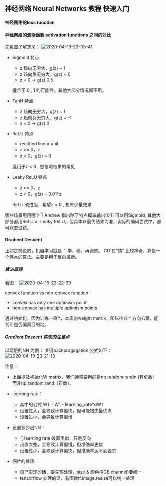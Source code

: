 ## 神经网络 Neural Networks 教程 快速入门

#### 神经网络的loss function

#### 神经网络的激活函数 activation functions 之间的对比 
先看图了解定义：
![2020-04-19-23-05-41](http://img.no1token.com/2020-04-19-23-05-41.png)

 - Sigmoid 特点
     -  z 趋向无穷大，g(z) ~ 1
     -  z 趋向负无穷大，g(z) ~ 0
     -  z = 0 -> g(z) 0.5

    适合于 0 , 1 的可能性。其他大部分情况都不用。

 - TanH 特点
     -  z 趋向无穷大，g(z) ~ 1
     -  z 趋向负无穷大，g(z) ~ -1
     -  z = 0 -> g(z) 0


 - ReLU 特点
     - rectified linear unit
     -  z >= 0，z
     -  z < 0，g(z) = 0
    
    适用于z < 0 , 想忽略结果的常见

 - Leaky ReLU 特点
     -  z >= 0，z
     -  z < 0，g(z) = 0.01*z
    
    ReLU 改进版，希望z < 0 , 想有少量效果

哪些场景用用哪个？Andrew 指出除了特点概率输出[0,1] 可以用Sigmoid, 其他大部分都用ReLU or Leaky ReLU。但具体以最优结果为准，实际的编码尝试中，都可以去试试。



#### Gradient Descent 

正如之前说的，机器学习就是： 学、猜、再调整。 GD 在“猜” 比较神奇，算是一个伟大的算法。主要是用于反向推断。

##### 算法原理
看图：
![2020-04-19-23-22-39](http://img.no1token.com/2020-04-19-23-22-39.png)

convex function vs non-convex function :

- convex  has only one optimism point
- non-convex  has multiple optimism points

通过初始化，因为训练一直Y，本质求weight matrix，所以往各个方向去猜，能判断是否偏离目的地。

##### Gradient Descent 实现的注意点
以两层的NN 为例：
关键backprogagation 公式如下：
![2020-04-19-23-21-13](http://img.no1token.com/2020-04-19-23-21-13.png)

注意：
 - 上面提及初始化W matrix，我们通常要用的是np.random.randn (有负数)，而非np.random.rand（正数）。
 - learning rate：
    - 其中的公式 W1 = W1 - learning_rate*dW1
    - 设置过大，会导致计算偏快，但可能错失最优点
    - 设置过小，会导致计算偏慢
 - 设置多少层NN：
    - 与learning rate 设置类似，只是反向
    - 设置大些，会导致计算偏慢，但准确率更优
    - 设置过小，会导致计算偏快，但准确率达不到要求

 - 图片的处理:
    - 自己实现的话，要先预处理，size & 颜色(RGB channel)要统一
    - tensorflow 处理的话，有函数tf.image.resize可以统一处理